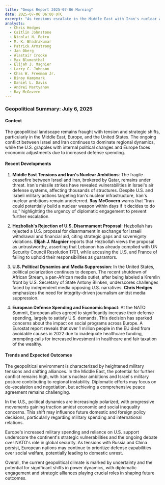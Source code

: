 ```yaml
---
title: "Geops Report 2025-07-06 Morning"
date: 2025-07-06 06:00 UTC
excerpt: "As tensions escalate in the Middle East with Iran's nuclear ambitions threatening regional stability, and Europe grapples with the economic fallout of increased defense spending, the global geopolitical landscape is on the brink of significant shifts, underscoring the urgent need for diplomatic engagement and strategic realignment."
analysts:
  - Chris Hedges
  - Caitlin Johnstone
  - Nicolai N. Petro
  - M. K. Bhadrakumar
  - Patrick Armstrong
  - Jan Oberg
  - Alastair Crooke
  - Max Blumenthal
  - Elijah J. Magnier
  - Larry C. Johnson
  - Chas W. Freeman Jr.
  - Binoy Kampmark
  - Daniel L. Davis
  - Andrei Martyanov
  - Ray McGovern
---
```


### Geopolitical Summary: July 6, 2025

#### Context
The geopolitical landscape remains fraught with tension and strategic shifts, particularly in the Middle East, Europe, and the United States. The ongoing conflict between Israel and Iran continues to dominate regional dynamics, while the U.S. grapples with internal political changes and Europe faces economic adjustments due to increased defense spending.

#### Recent Developments

1. **Middle East Tensions and Iran's Nuclear Ambitions**: The fragile ceasefire between Israel and Iran, brokered by Qatar, remains under threat. Iran's missile strikes have revealed vulnerabilities in Israel's air defense systems, affecting thousands of structures. Despite U.S. and Israeli military actions targeting Iran's nuclear infrastructure, Iran's nuclear ambitions remain undeterred. **Ray McGovern** warns that "Iran could potentially build a nuclear weapon within days if it decides to do so," highlighting the urgency of diplomatic engagement to prevent further escalation.

2. **Hezbollah's Rejection of U.S. Disarmament Proposal**: Hezbollah has rejected a U.S. proposal for disarmament in exchange for Israeli withdrawal and financial aid, citing strategic gaps and sovereignty violations. **Elijah J. Magnier** reports that Hezbollah views the proposal as untrustworthy, asserting that Lebanon has already complied with UN Security Council Resolution 1701, while accusing the U.S. and France of failing to uphold their responsibilities as guarantors.

3. **U.S. Political Dynamics and Media Suppression**: In the United States, political polarization continues to deepen. The recent shutdown of African Stream, a pan-African media outlet, after being labeled a Kremlin front by U.S. Secretary of State Antony Blinken, underscores challenges faced by independent media opposing U.S. narratives. **Chris Hedges** emphasizes the need for integrity-driven journalism amidst media suppression.

4. **European Defense Spending and Economic Impact**: At the NATO Summit, European allies agreed to significantly increase their defense spending, largely to satisfy U.S. demands. This decision has sparked concerns about the impact on social programs across Europe. A Eurostat report reveals that over 1 million people in the EU died from avoidable causes in 2022 due to inadequate healthcare funding, prompting calls for increased investment in healthcare and fair taxation of the wealthy.

#### Trends and Expected Outcomes

The geopolitical environment is characterized by heightened military tensions and shifting alliances. In the Middle East, the potential for further conflict remains high, with Iran's nuclear ambitions and Israel's military posture contributing to regional instability. Diplomatic efforts may focus on de-escalation and negotiation, but achieving a comprehensive peace agreement remains challenging.

In the U.S., political dynamics are increasingly polarized, with progressive movements gaining traction amidst economic and social inequality concerns. This shift may influence future domestic and foreign policy decisions, particularly regarding military spending and international relations.

Europe's increased military spending and reliance on U.S. support underscore the continent's strategic vulnerabilities and the ongoing debate over NATO's role in global security. As tensions with Russia and China persist, European nations may continue to prioritize defense capabilities over social welfare, potentially leading to domestic unrest.

Overall, the current geopolitical climate is marked by uncertainty and the potential for significant shifts in power dynamics, with diplomatic engagement and strategic alliances playing crucial roles in shaping future outcomes.
